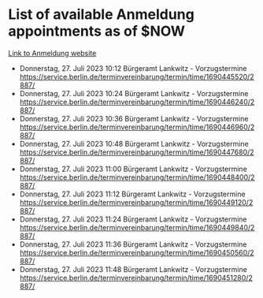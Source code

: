 # List of available Anmeldung appointments as of $NOW
[Link to Anmeldung website](https://service.berlin.de/terminvereinbarung/termin/tag.php?termin=1&anliegen[]=120686&dienstleisterlist=122210,122217,327316,122219,327312,122227,327314,122231,327346,122243,327348,122254,122252,329742,122260,329745,122262,329748,122271,327278,122273,327274,122277,327276,330436,122280,327294,122282,327290,122284,327292,122291,327270,122285,327266,122286,327264,122296,327268,150230,329760,122297,327286,122294,327284,122312,329763,122314,329775,122304,327330,122311,327334,122309,327332,317869,122281,327352,122279,329772,122283,122276,327324,122274,327326,122267,329766,122246,327318,122251,327320,122257,327322,122208,327298,122226,327300&herkunft=http%3A%2F%2Fservice.berlin.de%2Fdienstleistung%2F120686%2F)
- Donnerstag, 27. Juli 2023 10:12 Bürgeramt Lankwitz - Vorzugstermine https://service.berlin.de/terminvereinbarung/termin/time/1690445520/2887/
- Donnerstag, 27. Juli 2023 10:24 Bürgeramt Lankwitz - Vorzugstermine https://service.berlin.de/terminvereinbarung/termin/time/1690446240/2887/
- Donnerstag, 27. Juli 2023 10:36 Bürgeramt Lankwitz - Vorzugstermine https://service.berlin.de/terminvereinbarung/termin/time/1690446960/2887/
- Donnerstag, 27. Juli 2023 10:48 Bürgeramt Lankwitz - Vorzugstermine https://service.berlin.de/terminvereinbarung/termin/time/1690447680/2887/
- Donnerstag, 27. Juli 2023 11:00 Bürgeramt Lankwitz - Vorzugstermine https://service.berlin.de/terminvereinbarung/termin/time/1690448400/2887/
- Donnerstag, 27. Juli 2023 11:12 Bürgeramt Lankwitz - Vorzugstermine https://service.berlin.de/terminvereinbarung/termin/time/1690449120/2887/
- Donnerstag, 27. Juli 2023 11:24 Bürgeramt Lankwitz - Vorzugstermine https://service.berlin.de/terminvereinbarung/termin/time/1690449840/2887/
- Donnerstag, 27. Juli 2023 11:36 Bürgeramt Lankwitz - Vorzugstermine https://service.berlin.de/terminvereinbarung/termin/time/1690450560/2887/
- Donnerstag, 27. Juli 2023 11:48 Bürgeramt Lankwitz - Vorzugstermine https://service.berlin.de/terminvereinbarung/termin/time/1690451280/2887/
